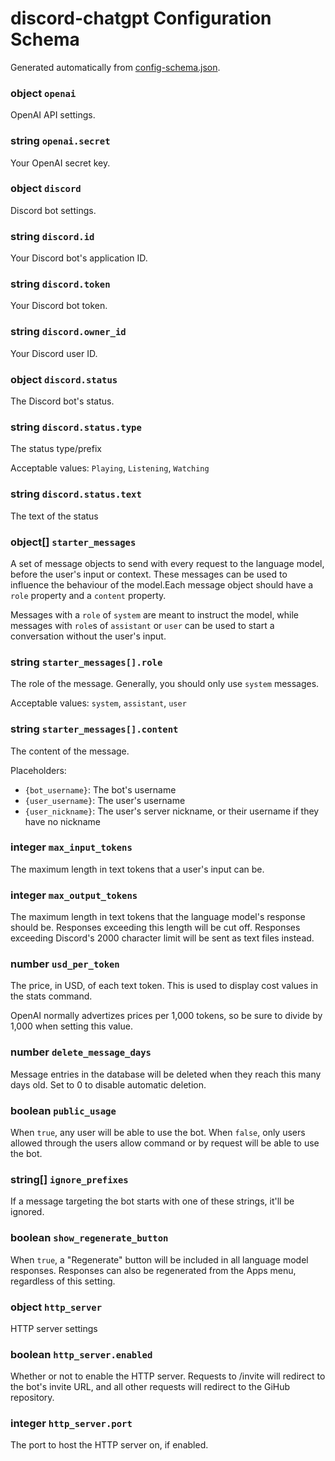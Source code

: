 # discord-chatgpt Configuration Schema
Generated automatically from [config-schema.json](./config-schema.json).

### object `openai`
OpenAI API settings.

### string `openai.secret`
Your OpenAI secret key.

### object `discord`
Discord bot settings.

### string `discord.id`
Your Discord bot's application ID.

### string `discord.token`
Your Discord bot token.

### string `discord.owner_id`
Your Discord user ID.

### object `discord.status`
The Discord bot's status.

### string `discord.status.type`
The status type/prefix

Acceptable values: `Playing`, `Listening`, `Watching`

### string `discord.status.text`
The text of the status

### object[] `starter_messages`
A set of message objects to send with every request to the language model, before the user's input or context. These messages can be used to influence the behaviour of the model.Each message object should have a `role` property and a `content` property.

Messages with a `role` of `system` are meant to instruct the model, while messages with `role`s of `assistant` or `user` can be used to start a conversation without the user's input.

### string `starter_messages[].role`
The role of the message. Generally, you should only use `system` messages.

Acceptable values: `system`, `assistant`, `user`

### string `starter_messages[].content`
The content of the message.

Placeholders:
* `{bot_username}`: The bot's username
* `{user_username}`: The user's username
* `{user_nickname}`: The user's server nickname, or their username if they have no nickname


### integer `max_input_tokens`
The maximum length in text tokens that a user's input can be.

### integer `max_output_tokens`
The maximum length in text tokens that the language model's response should be. Responses exceeding this length will be cut off. Responses exceeding Discord's 2000 character limit will be sent as text files instead.

### number `usd_per_token`
The price, in USD, of each text token. This is used to display cost values in the stats command.

OpenAI normally advertizes prices per 1,000 tokens, so be sure to divide by 1,000 when setting this value.

### number `delete_message_days`
Message entries in the database will be deleted when they reach this many days old. Set to 0 to disable automatic deletion.

### boolean `public_usage`
When `true`, any user will be able to use the bot. When `false`, only users allowed through the users allow command or by request will be able to use the bot.

### string[] `ignore_prefixes`
If a message targeting the bot starts with one of these strings, it'll be ignored.

### boolean `show_regenerate_button`
When `true`, a "Regenerate" button will be included in all language model responses. Responses can also be regenerated from the Apps menu, regardless of this setting.

### object `http_server`
HTTP server settings

### boolean `http_server.enabled`
Whether or not to enable the HTTP server. Requests to /invite will redirect to the bot's invite URL, and all other requests will redirect to the GiHub repository.

### integer `http_server.port`
The port to host the HTTP server on, if enabled.

